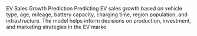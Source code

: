 EV Sales Growth Prediction Predicting EV sales growth based on vehicle type, age, mileage, battery capacity, charging time, region population, and infrastructure. The model helps inform decisions on production, investment, and marketing strategies in the EV marke

